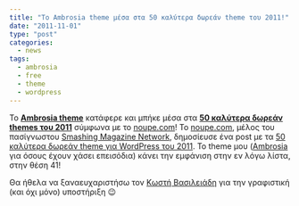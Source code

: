 ```yaml
---
title: "To Ambrosia theme μέσα στα 50 καλύτερα δωρεάν theme του 2011!"
date: "2011-11-01"
type: "post"
categories:
  - news
tags:
  - ambrosia
  - free
  - theme
  - wordpress
---
```


To [**Αmbrosia theme**](http://phrappe.com/ambrosia-theme/ "Ambrosia theme") κατάφερε και μπήκε μέσα στα [**50 καλύτερα δωρεάν themes του 2011**](http://www.noupe.com/wordpress/50-great-free-wordpress-themes-from-2011.html "50 Great Free WordPress Themes From 2011") σύμφωνα με το [noupe.com](http://www.noupe.com/ "noupe.com")! Το [noupe.com](http://www.noupe.com/ "noupe.com"), μέλος του πασίγνωστου [Smashing Magazine Network](http://www.smashingmagazine.com/the-smashing-network/ "The Smashing Network"), δημοσίευσε ένα post με τα [50 καλύτερα δωρεάν theme για WordPress του 2011](http://www.noupe.com/wordpress/50-great-free-wordpress-themes-from-2011.html "50 Great Free WordPress Themes From 2011"). Το theme μου ([Ambrosia](http://phrappe.com/ambrosia-theme/ "Ambrosia theme") για όσους έχουν χάσει επεισόδια) κάνει την εμφάνιση στην εν λόγω λίστα, στην θέση 41!

Θα ήθελα να ξαναευχαριστήσω τον [Κωστή Βασιλειάδη](http://www.speak.gr/ "Κωστής Βασιλειάδης") για την γραφιστική (και όχι μόνο) υποστήριξη 😉
